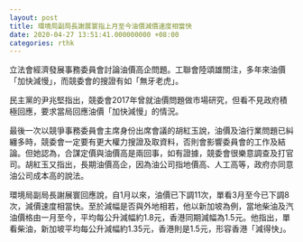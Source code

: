 ```yaml
---
layout: post
title: 環境局副局長謝展寰指上月至今油價減價速度相當快
date: 2020-04-27 13:51:41.000000000 +08:00
categories: rthk
---
```


立法會經濟發展事務委員會討論油價高企問題。工聯會陸頌雄關注，多年來油價「加快減慢」，而競委會的搜證有如「無牙老虎」。

民主黨的尹兆堅指出，競委會2017年曾就油價問題做市場研究，但看不見政府積極回應，要求當局回應油價「加快減慢」的情況。

最後一次以競爭事務委員會主席身份出席會議的胡紅玉說，油價及油行業問題已糾纏多時，競委會一定要有更大權力搜證及取資料，否則會影響委員會的工作及結論。但她認為，合謀定價與油價高是兩回事，如有證據，競委會很樂意調查及打官司。胡紅玉又指出，長期油價高企，因為油公司指地價高、人工高等，政府亦同意油公司成本高的說法。

環境局副局長謝展寰回應說，自1月以來，油價已下調11次，單看3月至今已下調8次，減價速度相當快。至於減幅是否與外地相若，他以新加坡為例，當地柴油及汽油價格由一月至今，平均每公升減幅約1.8元，香港同期減幅為1.5元。他指出，單看柴油，新加坡平均每公升減幅約1.35元，香港則是1.5元，形容香港「減得快」。
